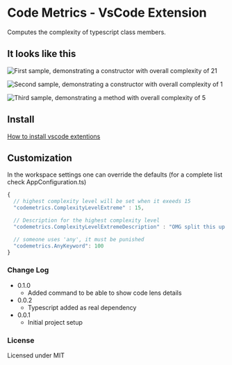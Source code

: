 # Code Metrics - VsCode Extension

Computes the complexity of typescript class members.

## It looks like this

![First sample, demonstrating a constructor with overall complexity of 21](https://raw.githubusercontent.com/kisstkondoros/codemetrics/master/images/Sample1.png)

![Second sample, demonstrating a constructor with overall complexity of 1](https://raw.githubusercontent.com/kisstkondoros/codemetrics/master/images/Sample2.png)

![Third sample, demonstrating a method with overall complexity of 5](https://raw.githubusercontent.com/kisstkondoros/codemetrics/master/images/Sample3.png)

## Install

[How to install vscode extentions](https://code.visualstudio.com/docs/editor/extension-gallery)

## Customization
In the workspace settings one can override the defaults
(for a complete list check AppConfiguration.ts)
```javascript
{
  // highest complexity level will be set when it exeeds 15
  "codemetrics.ComplexityLevelExtreme" : 15,

  // Description for the highest complexity level
  "codemetrics.ComplexityLevelExtremeDescription" : "OMG split this up!",

  // someone uses 'any', it must be punished
  "codemetrics.AnyKeyword": 100
}
  ```

### Change Log
- 0.1.0
  - Added command to be able to show code lens details
- 0.0.2
  - Typescript added as real dependency
- 0.0.1
  - Initial project setup

### License

Licensed under MIT
